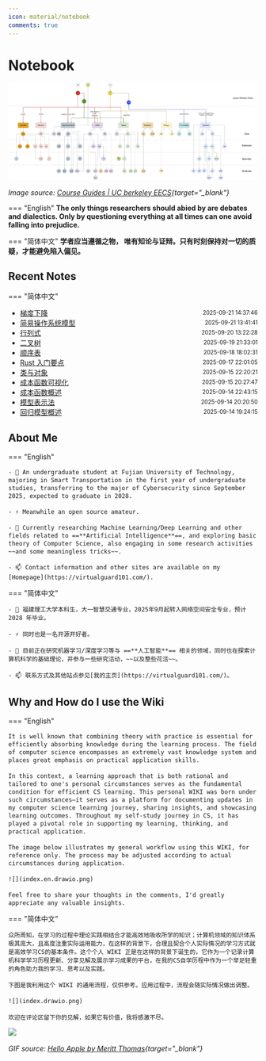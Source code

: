 ```yaml
---
icon: material/notebook
comments: true
---
```


# Notebook

<!-- ![](../assets/images/index-power.jpg) -->

![EECS Learning Path](../assets/images/berkeley-eecs.png)

*Image source: [Course Guides | UC berkeley EECS](https://hkn.eecs.berkeley.edu/courseguides){target="_blank"}*

<!-- <div>
  <p>
    <em>
    Image source: <a href="https://hkn.eecs.berkeley.edu/courseguides" target="_blank">Course Guides | UC berkeley EECS</a>
    </em>
  </p>
</div> -->

=== "English"
    **The only things researchers should abied by are debates and dialectics. Only by questioning everything at all times can one avoid falling into prejudice.**  

=== "简体中文"
    **学者应当遵循之物， 唯有知论与证辩。只有时刻保持对一切的质疑，才能避免陷入偏见。**


## Recent Notes 

=== "简体中文"

<!-- recent_notes_start -->
<ul>
<li><div style="display:flex; justify-content:space-between; align-items:center;"><a href="ml/gradient/">梯度下降</a><span style="font-size:0.8em;">2025-09-21 14:37:46</span></div></li>
<li><div style="display:flex; justify-content:space-between; align-items:center;"><a href="os/os-model/">简易操作系统模型</a><span style="font-size:0.8em;">2025-09-21 13:41:41</span></div></li>
<li><div style="display:flex; justify-content:space-between; align-items:center;"><a href="math/linear/det/">行列式</a><span style="font-size:0.8em;">2025-09-20 13:22:28</span></div></li>
<li><div style="display:flex; justify-content:space-between; align-items:center;"><a href="dsa/ds/tree/binary/">二叉树</a><span style="font-size:0.8em;">2025-09-19 21:33:01</span></div></li>
<li><div style="display:flex; justify-content:space-between; align-items:center;"><a href="dsa/ds/linear/array/">顺序表</a><span style="font-size:0.8em;">2025-09-18 18:02:31</span></div></li>
<li><div style="display:flex; justify-content:space-between; align-items:center;"><a href="language/rust/intro/">Rust 入门要点</a><span style="font-size:0.8em;">2025-09-17 22:01:05</span></div></li>
<li><div style="display:flex; justify-content:space-between; align-items:center;"><a href="language/java/class-object/">类与对象</a><span style="font-size:0.8em;">2025-09-15 22:20:21</span></div></li>
<li><div style="display:flex; justify-content:space-between; align-items:center;"><a href="ml/cost-func-visual/">成本函数可视化</a><span style="font-size:0.8em;">2025-09-15 20:27:47</span></div></li>
<li><div style="display:flex; justify-content:space-between; align-items:center;"><a href="ml/cost-func/">成本函数概述</a><span style="font-size:0.8em;">2025-09-14 22:43:15</span></div></li>
<li><div style="display:flex; justify-content:space-between; align-items:center;"><a href="ml/model-repr/">模型表示法</a><span style="font-size:0.8em;">2025-09-14 20:20:50</span></div></li>
<li><div style="display:flex; justify-content:space-between; align-items:center;"><a href="ml/regression/">回归模型概述</a><span style="font-size:0.8em;">2025-09-14 19:24:15</span></div></li>
</ul>
<!-- recent_notes_end -->


## About Me

=== "English"

    - 🔭 An undergraduate student at Fujian University of Technology, majoring in Smart Transportation in the first year of undergraduate studies, transferring to the major of Cybersecurity since September 2025, expected to graduate in 2028.

    - ⚡ Meanwhile an open source amateur.

    - 🌱 Currently researching Machine Learning/Deep Learning and other fields related to ==**Artificial Intelligence**==, and exploring basic theory of Computer Science, also engaging in some research activities ~~and some meaningless tricks~~.

    - 📫 Contact information and other sites are available on my [Homepage](https://virtualguard101.com/).

=== "简体中文"

    - 🔭 福建理工大学本科生，大一智慧交通专业，2025年9月起转入网络空间安全专业，预计 2028 年毕业。

    - ⚡ 同时也是一名开源开好者。

    - 🌱 目前正在研究机器学习/深度学习等与 ==**人工智能**== 相关的领域，同时也在探索计算机科学的基础理论，并参与一些研究活动，~~以及整些花活~~。

    - 📫 联系方式及其他站点参见[我的主页](https://virtualguard101.com/)。

## Why and How do I use the Wiki

=== "English"

    It is well known that combining theory with practice is essential for efficiently absorbing knowledge during the learning process. The field of computer science encompasses an extremely vast knowledge system and places great emphasis on practical application skills. 
    
    In this context, a learning approach that is both rational and tailored to one's personal circumstances serves as the fundamental condition for efficient CS learning. This personal WIKI was born under such circumstances—it serves as a platform for documenting updates in my computer science learning journey, sharing insights, and showcasing learning outcomes. Throughout my self-study journey in CS, it has played a pivotal role in supporting my learning, thinking, and practical application.

    The image below illustrates my general workflow using this WIKI, for reference only. The process may be adjusted according to actual circumstances during application.

    ![](index.en.drawio.png)

    Feel free to share your thoughts in the comments, I'd greatly appreciate any valuable insights.

=== "简体中文"

    众所周知，在学习的过程中理论实践相结合才能高效地吸收所学的知识；计算机领域的知识体系极其庞大，且高度注重实际运用能力，在这样的背景下，合理且契合个人实际情况的学习方式就是高效学习CS的基本条件。这个个人 WIKI 正是在这样的背景下诞生的，它作为一个记录计算机科学学习历程更新、分享见解及展示学习成果的平台，在我的CS自学历程中作为一个举足轻重的角色助力我的学习、思考以及实践。

    下图是我利用这个 WIKI 的通用流程，仅供参考。应用过程中，流程会随实际情况做出调整。

    ![](index.drawio.png)

    欢迎在评论区留下你的见解，如果它有价值，我将感激不尽。


![](https://butterblock233.github.io/posts/images/Hello.gif)

*GIF source: [Hello Apple by Meritt Thomas](https://dribbble.com/shots/17347386-Hello-Apple){target="_blank"}*